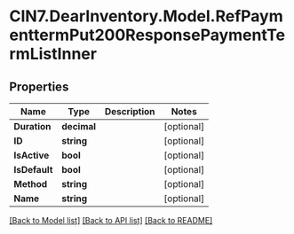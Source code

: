 # CIN7.DearInventory.Model.RefPaymenttermPut200ResponsePaymentTermListInner

## Properties

| Name          | Type        | Description | Notes      |
| ------------- | ----------- | ----------- | ---------- |
| **Duration**  | **decimal** |             | [optional] |
| **ID**        | **string**  |             | [optional] |
| **IsActive**  | **bool**    |             | [optional] |
| **IsDefault** | **bool**    |             | [optional] |
| **Method**    | **string**  |             | [optional] |
| **Name**      | **string**  |             | [optional] |

[[Back to Model list]](../README.md#documentation-for-models) [[Back to API list]](../README.md#documentation-for-api-endpoints) [[Back to README]](../README.md)
